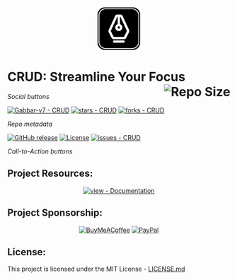<div align="center">
  <img src="https://github.com/Gabbar-v7/CRUD/blob/master/_git/crud_logo.png" alt="CRUD Logo" width="100px"/> 
</div>

# CRUD: Streamline Your Focus <img src='https://img.shields.io/github/repo-size/Gabbar-v7/CRUD?style=for-the-badge&label=REPO%20SIZE&labelColor=302D41&color=cba6f7' align='right' alt='Repo Size'>

_Social buttons_

[![Gabbar-v7 - CRUD](https://img.shields.io/static/v1?label=Gabbar-v7&message=CRUD&color=blueviolet&logo=github)](https://github.com/Gabbar-v7/CRUD "Go to GitHub repo")
[![stars - CRUD](https://img.shields.io/github/stars/Gabbar-v7/CRUD?style=social)](https://github.com/Gabbar-v7/CRUD)
[![forks - CRUD](https://img.shields.io/github/forks/Gabbar-v7/CRUD?style=social)](https://github.com/Gabbar-v7/CRUD)


_Repo metadata_


[![GitHub release](https://img.shields.io/github/release/Gabbar-v7/CRUD?include_prereleases=&sort=semver&color=blueviolet)](https://github.com/Gabbar-v7/CRUD/releases/)
[![License](https://img.shields.io/badge/License-MIT-blueviolet)](#license)
[![issues - CRUD](https://img.shields.io/github/issues/Gabbar-v7/CRUD)](https://github.com/Gabbar-v7/CRUD/issues)

_Call-to-Action buttons_

<div align="center">





</div>

## Project Resources:

<div align="center">

[![view - Documentation](https://img.shields.io/badge/view-Documentation-blue?style=for-the-badge)](/docs/ "Go to project documentation")

</div>

## Project Sponsorship:

<div align='center'>
  
  [![BuyMeACoffee](https://img.shields.io/badge/Buy%20Me%20a%20Coffee-ffdd00?style=for-the-badge&logo=buy-me-a-coffee&logoColor=black)](https://buymeacoffee.com/Gabbar_v7)
  [![PayPal](https://img.shields.io/badge/PayPal-00457C?style=for-the-badge&logo=paypal&logoColor=white)](https://www.paypal.me/GabbarShall)

</div>


## License:

This project is licensed under the MIT License - [LICENSE.md](https://github.com/Gabbar-v7/CRUD/blob/master/LICENSE.md)
